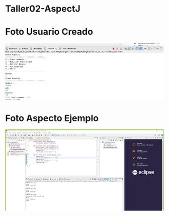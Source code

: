 # Taller02-AspectJ
# Foto Usuario Creado
![Image text](https://github.com/sAngello31/Taller02-AspectJ/blob/main/ImagenReadme2.jpeg)
# Foto Aspecto Ejemplo
![Image text](https://github.com/sAngello31/Taller02-AspectJ/blob/main/ImagenReadme.png)
